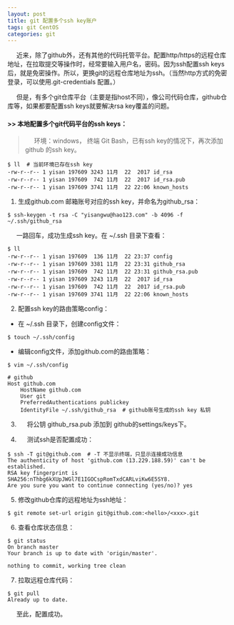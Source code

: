 ```yaml
---
layout: post
title: git 配置多个ssh key账户
tags: git CentOS
categories: git
---
```

<style type="text/css">
    p{text-indent: 20px}
</style>
<p>近来，除了github外，还有其他的代码托管平台。配置http/https的远程仓库地址，在拉取提交等操作时，经常要输入用户名，密码。因为ssh配置ssh keys后，就是免密操作。所以，更换git的远程仓库地址为ssh。（当然http方式的免密登录，可以使用.git-credentials 配置。）</p>
<p>但是，有多个git仓库平台（主要是指host不同），像公司代码仓库，github仓库等，如果都要配置ssh keys就要解决rsa key覆盖的问题。</p>


#### >>  本地配置多个git代码平台的ssh keys：
> 环境：windows， 终端 Git Bash，已有ssh key的情况下，再次添加github 的ssh key。  

```shell
$ ll  # 当前环境已存在ssh key
-rw-r--r-- 1 yisan 197609 3243 11月  22  2017 id_rsa   
-rw-r--r-- 1 yisan 197609  742 11月  22  2017 id_rsa.pub
-rw-r--r-- 1 yisan 197609 3741 11月  22 22:06 known_hosts
```

1. 生成github.com 邮箱账号对应的ssh key，并命名为github_rsa：
```shell
$ ssh-keygen -t rsa -C "yisangwu@hao123.com" -b 4096 -f ~/.ssh/github_rsa
```
一路回车，成功生成ssh key。在  ~/.ssh 目录下查看：
```shell
$ ll
-rw-r--r-- 1 yisan 197609  136 11月  22 23:37 config
-rw-r--r-- 1 yisan 197609 3381 11月  22 23:31 github_rsa
-rw-r--r-- 1 yisan 197609  742 11月  22 23:31 github_rsa.pub
-rw-r--r-- 1 yisan 197609 3243 11月  22  2017 id_rsa
-rw-r--r-- 1 yisan 197609  742 11月  22  2017 id_rsa.pub
-rw-r--r-- 1 yisan 197609 3741 11月  22 22:06 known_hosts
```
2. 配置ssh key的路由策略config：
  - 在 ~/.ssh 目录下，创建config文件：
```shell
$ touch ~/.ssh/config
```
  - 编辑config文件，添加github.com的路由策略：
```shell
$ vim ~/.ssh/config

# github
Host github.com
    HostName github.com
    User git
    PreferredAuthentications publickey
    IdentityFile ~/.ssh/github_rsa  # github账号生成的ssh key 私钥
```

3. 将公钥 github_rsa.pub 添加到 github的settings/keys下。

4. 测试ssh是否配置成功：
```shell
$ ssh -T git@github.com  # -T 不显示终端，只显示连接成功信息
The authenticity of host 'github.com (13.229.188.59)' can't be established.
RSA key fingerprint is SHA256:nThbg6kXUpJWGl7E1IGOCspRomTxdCARLviKw6E5SY8.
Are you sure you want to continue connecting (yes/no)? yes
```
5. 修改github仓库的远程地址为ssh地址：
```shell
$ git remote set-url origin git@github.com:<hello>/<xxx>.git
```
6. 查看仓库状态信息：
```shell
$ git status
On branch master
Your branch is up to date with 'origin/master'.

nothing to commit, working tree clean
```
7. 拉取远程仓库代码：
```shell
$ git pull
Already up to date.
```

至此，配置成功。